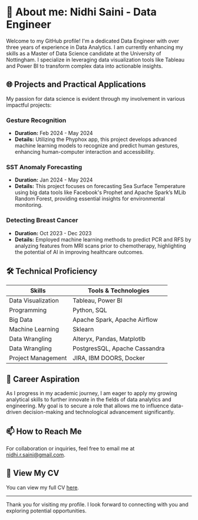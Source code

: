 # 🚀 About me: Nidhi Saini - Data Engineer

Welcome to my GitHub profile! I'm a dedicated Data Engineer with over three years of experience in Data Analytics. I am currently enhancing my skills as a Master of Data Science candidate at the University of Nottingham. I specialize in leveraging data visualization tools like Tableau and Power BI to transform complex data into actionable insights.

## 🌐 Projects and Practical Applications

My passion for data science is evident through my involvement in various impactful projects:

### Gesture Recognition
- **Duration:** Feb 2024 - May 2024
- **Details:** Utilizing the Phyphox app, this project develops advanced machine learning models to recognize and predict human gestures, enhancing human-computer interaction and accessibility.

### SST Anomaly Forecasting
- **Duration:** Jan 2024 - May 2024
- **Details:** This project focuses on forecasting Sea Surface Temperature using big data tools like Facebook's Prophet and Apache Spark’s MLib Random Forest, providing essential insights for environmental monitoring.

### Detecting Breast Cancer
- **Duration:** Oct 2023 - Dec 2023
- **Details:** Employed machine learning methods to predict PCR and RFS by analyzing features from MRI scans prior to chemotherapy, highlighting the potential of AI in improving healthcare outcomes.

## 🛠 Technical Proficiency

| Skills          | Tools & Technologies             |
|-----------------|----------------------------------|
| Data Visualization | Tableau, Power BI                |
| Programming     | Python, SQL                      |
| Big Data        | Apache Spark, Apache Airflow     |
| Machine Learning| Sklearn             |
| Data Wrangling  | Alteryx, Pandas, Matplotlb              |
| Data Wrangling  | PostgresSQL, Apache Cassandra             |
| Project Management | JIRA, IBM DOORS, Docker                          |

## 🌟 Career Aspiration
As I progress in my academic journey, I am eager to apply my growing analytical skills to further innovate in the fields of data analytics and engineering. My goal is to secure a role that allows me to influence data-driven decision-making and technological advancement significantly.

## 📫 How to Reach Me
For collaboration or inquiries, feel free to email me at [nidhi.r.saini@gmail.com](mailto:nidhi.r.saini@gmail.com).


## 📄 View My CV
You can view my full CV [here](https://drive.google.com/file/d/1QRC8zcK1Zp6wvKHaz39kvR3JghKczi6z/view?usp=sharing).


---

Thank you for visiting my profile. I look forward to connecting with you and exploring potential opportunities.

